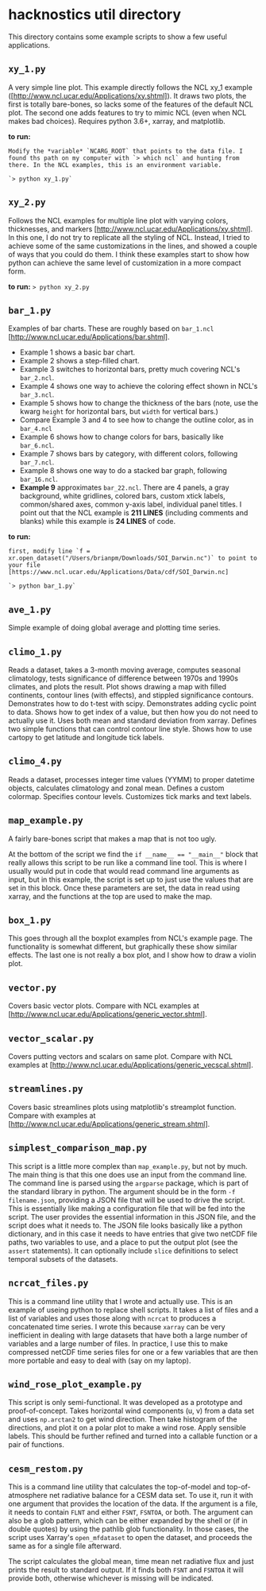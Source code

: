 # hacknostics util directory

This directory contains some example scripts to show a few useful applications.

## `xy_1.py`
A very simple line plot. This example directly follows the NCL xy_1 example ([http://www.ncl.ucar.edu/Applications/xy.shtml]). It draws two plots, the first is totally bare-bones, so lacks some of the features of the default NCL plot. The second one adds features to try to mimic NCL (even when NCL makes bad choices). Requires python 3.6+, xarray, and matplotlib.

**to run:**
    
    Modify the *variable* `NCARG_ROOT` that points to the data file. I found ths path on my computer with `> which ncl` and hunting from there. In the NCL examples, this is an environment variable.

    `> python xy_1.py`

## `xy_2.py`
Follows the NCL examples for multiple line plot with varying colors, thicknesses, and markers [http://www.ncl.ucar.edu/Applications/xy.shtml]. In this one, I do not try to replicate all the styling of NCL. Instead, I tried to achieve some of the same customizations in the lines, and showed a couple of ways that you could do them. I think these examples start to show how python can achieve the same level of customization in a more compact form. 

**to run:** `> python xy_2.py`


## `bar_1.py`
Examples of bar charts. These are roughly based on `bar_1.ncl` [http://www.ncl.ucar.edu/Applications/bar.shtml]. 
- Example 1 shows a basic bar chart. 
- Example 2 shows a step-filled chart.
- Example 3 switches to horizontal bars, pretty much covering NCL's `bar_2.ncl`. 
- Example 4 shows one way to achieve the coloring effect shown in NCL's `bar_3.ncl`.
- Example 5 shows how to change the thickness of the bars (note, use the kwarg `height` for horizontal bars, but `width` for vertical bars.) 
- Compare Example 3 and 4 to see how to change the outline color, as in `bar_4.ncl`
- Example 6 shows how to change colors for bars, basically like `bar_6.ncl`.
- Example 7 shows bars by category, with different colors, following `bar_7.ncl`.
- Example 8 shows one way to do a stacked bar graph, following `bar_16.ncl`.
- __Example 9__ approximates `bar_22.ncl`. There are 4 panels, a gray background, white gridlines, colored bars, custom xtick labels, common/shared axes, common y-axis label, individual panel titles. I point out that the NCL example is __211 LINES__ (including comments and blanks) while this example is __24 LINES__ of code. 

**to run:** 

    first, modify line `f = xr.open_dataset("/Users/brianpm/Downloads/SOI_Darwin.nc")` to point to your file [https://www.ncl.ucar.edu/Applications/Data/cdf/SOI_Darwin.nc]

    `> python bar_1.py`

## `ave_1.py`
Simple example of doing global average and plotting time series.

## `climo_1.py`

Reads a dataset, takes a 3-month moving average, computes seasonal climatology, tests significance of difference between 1970s and 1990s climates, and plots the result. Plot shows drawing a map with filled continents, contour lines (with effects), and stippled significance contours. Demonstrates how to do t-test with scipy. Demonstrates adding cyclic point to data. Shows how to get index of a value, but then how you do not need to actually use it. Uses both mean and standard deviation from xarray. Defines two simple functions that can control contour line style. Shows how to use cartopy to get latitude and longitude tick labels. 

## `climo_4.py`
Reads a dataset, processes integer time values (YYMM) to proper datetime objects, calculates climatology and zonal mean. Defines a custom colormap. Specifies contour levels. Customizes tick marks and text labels.  

## `map_example.py`
A fairly bare-bones script that makes a map that is not too ugly.

At the bottom of the script we find the `if __name__ == "__main__"` block that really allows this script to be run like a command line tool. This is where I usually would put in code that would read command line arguments as input, but in this example, the script is set up to just use the values that are set in this block. Once these parameters are set, the data in read using xarray, and the functions at the top are used to make the map.


## `box_1.py`

This goes through all the boxplot examples from NCL's example page. The functionality is somewhat different, but graphically these show similar effects. The last one is not really a box plot, and I show how to draw a violin plot.

## `vector.py`
Covers basic vector plots. Compare with NCL examples at [http://www.ncl.ucar.edu/Applications/generic_vector.shtml].

## `vector_scalar.py`
Covers putting vectors and scalars on same plot. Compare with NCL examples at [http://www.ncl.ucar.edu/Applications/generic_vecscal.shtml].

## `streamlines.py`
Covers basic streamlines plots using matplotlib's streamplot function. Compare with examples at [http://www.ncl.ucar.edu/Applications/generic_stream.shtml].

## `simplest_comparison_map.py`

This script is a little more complex than `map_example.py`, but not by much. The main thing is that this one does use an input from the command line. The command line is parsed using the `argparse` package, which is part of the standard library in python. The argument should be in the form `-f filename.json`, providing a JSON file that will be used to drive the script. This is essentially like making a configuration file that will be fed into the script. The user provides the essential information in this JSON file, and the script does what it needs to. The JSON file looks basically like a python dictionary, and in this case it needs to have entries that give two netCDF file paths, two variables to use, and a place to put the output plot (see the `assert` statements). It can optionally include `slice` definitions to select temporal subsets of the datasets. 

## `ncrcat_files.py`  

This is a command line utility that I wrote and actually use. This is an example of useing python to replace shell scripts. It takes a list of files and a list of variables and uses those along with `ncrcat` to produces a concatenated time series. I wrote this because `xarray` can be very inefficient in dealing with large datasets that have both a large number of variables and a large number of files. In practice, I use this to make compressed netCDF time series files for one or a few variables that are then more portable and easy to deal with (say on my laptop).

## `wind_rose_plot_example.py`
This script is only semi-functional. It was developed as a prototype and proof-of-concept. Takes horizontal wind components (u, v) from a data set and uses `np.arctan2` to get wind direction. Then take histogram of the directions, and plot it on a polar plot to make a wind rose. Apply sensible labels. This should be further refined and turned into a callable function or a pair of functions.

## `cesm_restom.py`
This is a command line utility that calculates the top-of-model and top-of-atmosphere net radiative balance for a CESM data set. To use it, run it with one argument that provides the location of the data. If the argument is a file, it needs to contain `FLNT` and either `FSNT`, `FSNTOA`, or both. The argument can also be a glob pattern, which can be either expanded by the shell or (if in double quotes) by using the pathlib glob functionality. In those cases, the script uses Xarray's `open_mfdataset` to open the dataset, and proceeds the same as for a single file afterward.

The script calculates the global mean, time mean net radiative flux and just prints the result to standard output. If it finds both `FSNT` and `FSNTOA` it will provide both, otherwise whichever is missing will be indicated.